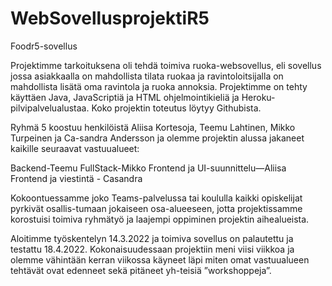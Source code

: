# WebSovellusprojektiR5

Foodr5-sovellus

Projektimme tarkoituksena oli tehdä toimiva ruoka-websovellus, eli sovellus jossa asiakkaalla on 
mahdollista tilata ruokaa ja ravintoloitsijalla on mahdollista lisätä oma 
ravintola ja ruoka annoksia.  Projektimme on tehty käyttäen Java, JavaScriptiä ja HTML ohjelmointikieliä ja Heroku-pilvipalvelualustaa. Koko projektin toteutus löytyy Githubista. 


Ryhmä 5 koostuu henkilöistä Aliisa Kortesoja, Teemu Lahtinen, Mikko Turpeinen ja Ca-sandra Andersson ja olemme projektin alussa jakaneet kaikille seuraavat vastuualueet:

Backend-Teemu 
FullStack-Mikko
Frontend ja UI-suunnittelu—Aliisa
Frontend ja viestintä - Casandra

Kokoontuessamme joko Teams-palvelussa tai koululla kaikki opiskelijat pyrkivät osallis-tumaan jokaiseen osa-alueeseen, jotta projektissamme korostuisi toimiva ryhmätyö ja laajempi oppiminen projektin aihealueista.

Aloitimme työskentelyn 14.3.2022 ja toimiva sovellus on palautettu ja testattu 18.4.2022. Kokonaisuudessaan projektiin meni viisi viikkoa ja olemme vähintään kerran viikossa käyneet läpi miten omat vastuualueen tehtävät ovat edenneet sekä pitäneet yh-teisiä ”workshoppeja”. 

